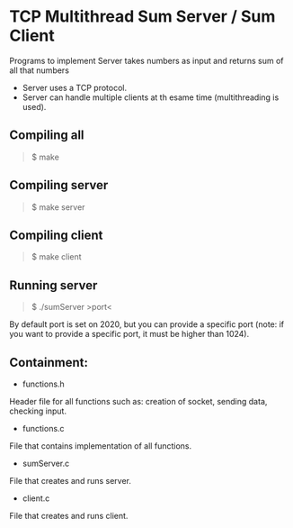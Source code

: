 # TCP Multithread Sum Server / Sum Client

Programs to implement Server takes numbers as input and returns sum of all that numbers

- Server uses a TCP protocol.
- Server can handle multiple clients at th esame time (multithreading is used).

## Compiling all

> $ make

## Compiling server

> $ make server

## Compiling client

> $ make client

## Running server

> $ ./sumServer >port<

By default port is set on 2020, but you can provide a specific port 
(note: if you want to provide a specific port, it must be higher than 1024).

## Containment:

- functions.h

Header file for all functions such as: creation of socket, sending data, checking input.

- functions.c

File that contains implementation of all functions.

- sumServer.c

File that creates and runs server.

- client.c

File that creates and runs client.